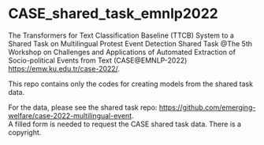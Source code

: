 # CASE_shared_task_emnlp2022
The Transformers for Text Classification Baseline (TTCB) System to a Shared Task on Multilingual Protest Event Detection Shared Task
@The 5th Workshop on Challenges and Applications of Automated Extraction of Socio-political Events from Text (CASE@EMNLP-2022) 
https://emw.ku.edu.tr/case-2022/.

This repo contains only the codes for creating models from the shared task data.

For the data, please see the shared task repo: https://github.com/emerging-welfare/case-2022-multilingual-event. <br/>
A filled form is needed to request the CASE shared task data. There is a copyright. 
